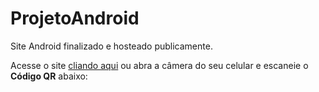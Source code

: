 # ProjetoAndroid
Site Android finalizado e hosteado publicamente.

Acesse o site [cliando aqui](https://gugas1lva.github.io/ProjetoAndroid/)
ou abra a câmera do seu celular e escaneie o **Código QR** abaixo:


